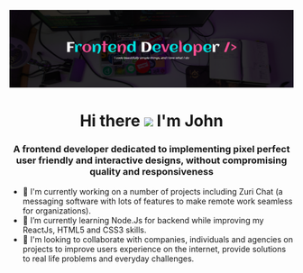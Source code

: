 ![Banner](banner.png)

<h1 align="center">Hi there <img src="https://raw.githubusercontent.com/MartinHeinz/MartinHeinz/master/wave.gif" width="30px"> I'm John</h1>

<h3 align="center" >A frontend developer dedicated to implementing pixel perfect user friendly and interactive designs, without compromising quality and responsiveness</h3>

- 🔭 I'm currently working on a number of projects including Zuri Chat (a messaging software with lots of features to make remote work seamless for organizations).
- 🌱 I’m currently learning Node.Js for backend while improving my ReactJs, HTML5 and CSS3 skills.
- 👯 I'm looking to collaborate with companies, individuals and agencies on projects to improve users experience on the internet, provide solutions to  real life problems and everyday challenges.

<!--
**Johndiddles/johndiddles** is a ✨ _special_ ✨ repository because its `README.md` (this file) appears on your GitHub profile.

Here are some ideas to get you started:

- 🔭 I’m currently working on ...
- 🌱 I’m currently learning ...
- 👯 I’m looking to collaborate on ...
- 🤔 I’m looking for help with ...
- 💬 Ask me about ...
- 📫 How to reach me: ...
- 😄 Pronouns: ...
- ⚡ Fun fact: ...
-->
